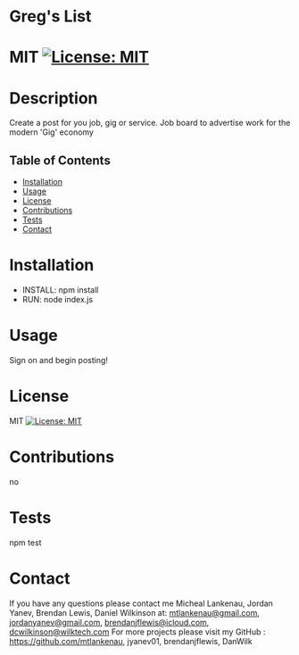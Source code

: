 # Greg's List
  # MIT [![License: MIT](https://img.shields.io/badge/License-MIT-yellow.svg)](https://opensource.org/licenses/MIT)

  # Description
  Create a post for you job, gig or service. Job board to advertise work for the modern 'Gig' economy

  ## Table of Contents
  * [Installation](#installation)
  * [Usage](#usage)
  * [License](#license)
  * [Contributions](#contributions)
  * [Tests](#tests)
  * [Contact](#contact)

  

  # Installation
  * INSTALL: npm install
  * RUN: node index.js

  # Usage
  Sign on and begin posting!

  # License
  MIT [![License: MIT](https://img.shields.io/badge/License-MIT-yellow.svg)](https://opensource.org/licenses/MIT)

  # Contributions
  no

  # Tests
  npm test

  # Contact
  If you have any questions please contact me Micheal Lankenau, Jordan Yanev, Brendan Lewis, Daniel Wilkinson at: mtlankenau@gmail.com, jordanyanev@gmail.com, brendanjflewis@icloud.com, dcwilkinson@wilktech.com 
  For more projects please visit my GitHub : https://github.com/mtlankenau, jyanev01, brendanjflewis, DanWilk
